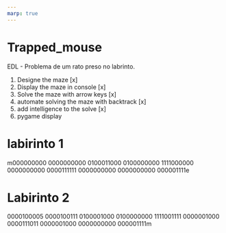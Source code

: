 ```yaml
---
marp: true
---
```

# Trapped_mouse
EDL - Problema de um rato preso no labrinto. 

1. Designe the maze [x]
2. Display the maze in console [x]
3. Solve the maze with arrow keys [x]
4. automate solving the maze with backtrack [x]
5. add intelligence to the solve [x]
6. pygame display 

# labirinto 1
m000000000
0000000000
0100011000
0100000000
1111000000
0000000000
0000111111
0000000000
0000000000
000001111e



# Labirinto 2 
0000100005
0000100111
0100001000
0100000000
1111001111
0000001000
0000111011
0000001000
0000000000
000001111m 
